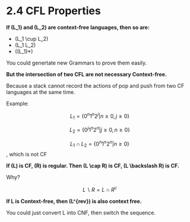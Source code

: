 # 2.4 CFL Properties

**If \(L_1\) and \(L_2\) are context-free languages, then so are:**

- \(L_1 \cup L_2\)
- \(L_1 L_2\)
- \((L_1)*\)

You could genertate new Grammars to prove them easily.

**But the intersection of two CFL are not necessary Context-free.**

Because a stack cannot record the actions of pop and push from two CF languages at the same time.

Example:

$$L_1 = \{0^n 1^n 2^j | n \geq 0, j \geq 0\}$$

$$L_2 = \{0^j 1^n 2^n | j \geq 0, n \geq 0\}$$

$$L_1 \cap L_2 = \{0^n 1^n 2^n | n \geq 0\}$$, which is not CF

**If \(L\) is CF, \(R\) is regular. Then \(L \cap R\) is CF, \(L \backslash R\) is CF.**

Why?

$$L \backslash R = L \cap R^c$$

**If L is Context-free, then \(L^{rev}\) is also context free.**

You could just convert L into CNF, then switch the sequence.